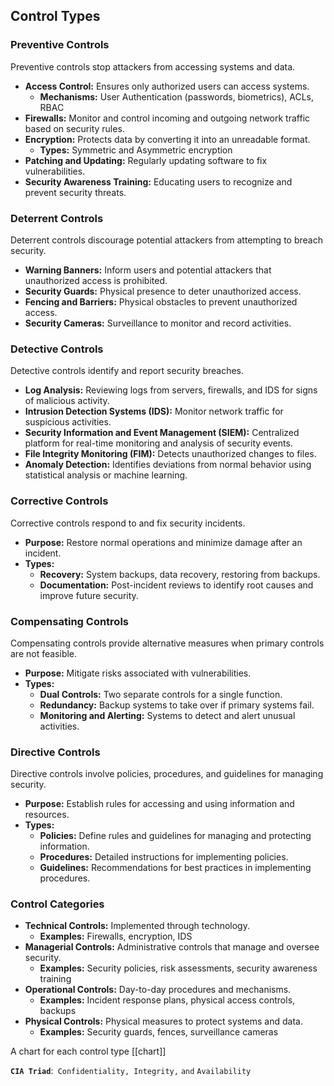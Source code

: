 
## Control Types

### Preventive Controls

Preventive controls stop attackers from accessing systems and data.

- **Access Control:** Ensures only authorized users can access systems.
    - **Mechanisms:** User Authentication (passwords, biometrics), ACLs, RBAC
- **Firewalls:** Monitor and control incoming and outgoing network traffic based on security rules.
- **Encryption:** Protects data by converting it into an unreadable format.
    - **Types:** Symmetric and Asymmetric encryption
- **Patching and Updating:** Regularly updating software to fix vulnerabilities.
- **Security Awareness Training:** Educating users to recognize and prevent security threats.

### Deterrent Controls

Deterrent controls discourage potential attackers from attempting to breach security.

- **Warning Banners:** Inform users and potential attackers that unauthorized access is prohibited.
- **Security Guards:** Physical presence to deter unauthorized access.
- **Fencing and Barriers:** Physical obstacles to prevent unauthorized access.
- **Security Cameras:** Surveillance to monitor and record activities.

### Detective Controls

Detective controls identify and report security breaches.

- **Log Analysis:** Reviewing logs from servers, firewalls, and IDS for signs of malicious activity.
- **Intrusion Detection Systems (IDS):** Monitor network traffic for suspicious activities.
- **Security Information and Event Management (SIEM):** Centralized platform for real-time monitoring and analysis of security events.
- **File Integrity Monitoring (FIM):** Detects unauthorized changes to files.
- **Anomaly Detection:** Identifies deviations from normal behavior using statistical analysis or machine learning.

### Corrective Controls

Corrective controls respond to and fix security incidents.

- **Purpose:** Restore normal operations and minimize damage after an incident.
- **Types:**
    - **Recovery:** System backups, data recovery, restoring from backups.
    - **Documentation:** Post-incident reviews to identify root causes and improve future security.

### Compensating Controls

Compensating controls provide alternative measures when primary controls are not feasible.

- **Purpose:** Mitigate risks associated with vulnerabilities.
- **Types:**
    - **Dual Controls:** Two separate controls for a single function.
    - **Redundancy:** Backup systems to take over if primary systems fail.
    - **Monitoring and Alerting:** Systems to detect and alert unusual activities.

### Directive Controls

Directive controls involve policies, procedures, and guidelines for managing security.

- **Purpose:** Establish rules for accessing and using information and resources.
- **Types:**
    - **Policies:** Define rules and guidelines for managing and protecting information.
    - **Procedures:** Detailed instructions for implementing policies.
    - **Guidelines:** Recommendations for best practices in implementing procedures.

### Control Categories

- **Technical Controls:** Implemented through technology.
    - **Examples:** Firewalls, encryption, IDS
- **Managerial Controls:** Administrative controls that manage and oversee security.
    - **Examples:** Security policies, risk assessments, security awareness training
- **Operational Controls:** Day-to-day procedures and mechanisms.
    - **Examples:** Incident response plans, physical access controls, backups
- **Physical Controls:** Physical measures to protect systems and data.
    - **Examples:** Security guards, fences, surveillance cameras

A chart for each control type 
[[chart]]

**`CIA Triad`**:` Confidentiality, Integrity,` `and` `Availability`  